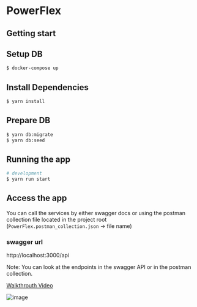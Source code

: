 # PowerFlex

## Getting start

## Setup DB

```bash
$ docker-compose up
```

## Install Dependencies

```bash
$ yarn install
```

## Prepare DB

```bash
$ yarn db:migrate
$ yarn db:seed
```

## Running the app

```bash
# development
$ yarn run start
```

## Access the app

You can call the services by either swagger docs or using the postman collection file located in the project root (`PowerFlex.postman_collection.json` -> file name)

### swagger url

http://localhost:3000/api

Note: You can look at the endpoints in the swagger API or in the postman collection.

[Walkthrouth Video](https://github.com/sebastiandelaroche/powerflex_code_challenge/blob/main/powerflex_video.mov)


![image](https://user-images.githubusercontent.com/19961721/228996518-9f1daa02-e478-4bbf-8abb-78da352a282f.png)

